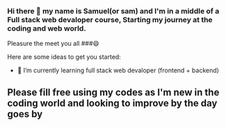 ### Hi there 👋 my name is Samuel(or sam) and I'm in a middle of a Full stack web devaloper course, Starting my journey at the coding and web world.
Pleasure the meet you all ###😄 

Here are some ideas to get you started: 
- 🌱 I’m currently learning full stack web devaloper (frontend + backend)
## Please fill free using my codes as I'm new in the coding world and looking to improve by the day goes by


